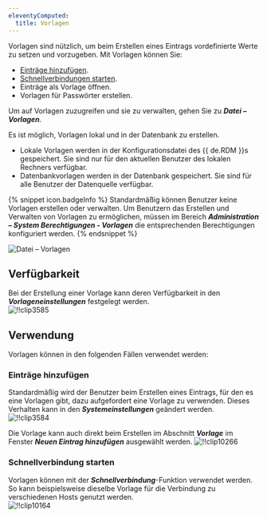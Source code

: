 ```yaml
---
eleventyComputed:
  title: Vorlagen
---
```

Vorlagen sind nützlich, um beim Erstellen eines Eintrags vordefinierte Werte zu setzen und vorzugeben. Mit Vorlagen können Sie:  

* [Einträge hinzufügen](#einträge-hinzufügen).
* [Schnellverbindungen starten](#schnellverbindung-starten). 
* Einträge als Vorlage öffnen.
* Vorlagen für Passwörter erstellen.

Um auf Vorlagen zuzugreifen und sie zu verwalten, gehen Sie zu ***Datei – Vorlagen***.  

Es ist möglich, Vorlagen lokal und in der Datenbank zu erstellen.

* Lokale Vorlagen werden in der Konfigurationsdatei des {{ de.RDM }}s gespeichert. Sie sind nur für den aktuellen Benutzer des lokalen Rechners verfügbar. 
* Datenbankvorlagen werden in der Datenbank gespeichert. Sie sind für alle Benutzer der Datenquelle verfügbar. 

{% snippet icon.badgeInfo %} 
Standardmäßig können Benutzer keine Vorlagen erstellen oder verwalten. Um Benutzern das Erstellen und Verwalten von Vorlagen zu ermöglichen, müssen im Bereich ***Administration – System Berechtigungen - Vorlagen*** die entsprechenden Berechtigungen konfiguriert werden. 
{% endsnippet %}
 
![Datei – Vorlagen](https://webdevolutions.azureedge.net/docs/de/rdm/windows/clip10235.png) 

## Verfügbarkeit 

Bei der Erstellung einer Vorlage kann deren Verfügbarkeit in den ***Vorlageneinstellungen*** festgelegt werden.  
![!!clip3585](https://webdevolutions.azureedge.net/docs/de/rdm/windows/clip3585.png) 

## Verwendung 

Vorlagen können in den folgenden Fällen verwendet werden: 

### Einträge hinzufügen

Standardmäßig wird der Benutzer beim Erstellen eines Eintrags, für den es eine Vorlagen gibt, dazu aufgefordert eine Vorlage zu verwenden. Dieses Verhalten kann in den ***Systemeinstellungen*** geändert werden.  
![!!clip3584](https://webdevolutions.azureedge.net/docs/de/rdm/windows/clip3584.png) 

Die Vorlage kann auch direkt beim Erstellen im Abschnitt ***Vorlage*** im Fenster ***Neuen Eintrag hinzufügen*** ausgewählt werden.
![!!clip10266](https://webdevolutions.azureedge.net/docs/de/rdm/windows/clip10266.png) 

### Schnellverbindung starten 

Vorlagen können mit der ***Schnellverbindung***-Funktion verwendet werden. So kann beispielsweise dieselbe Vorlage für die Verbindung zu verschiedenen Hosts genutzt werden.  
![!!clip10164](https://webdevolutions.azureedge.net/docs/de/rdm/windows/clip10164.png) 
